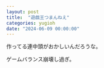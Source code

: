 ```yaml
---
layout: post
title:  "遊戯王つまんねえ"
categories: yugioh
date: "2024-06-09 00:00:00"
---
```


作ってる連中頭がおかしいんだろうな。

ゲームバランス崩壊し過ぎ。


